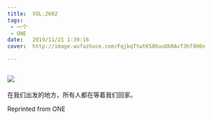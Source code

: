 ```yaml
---
title:	VOL.2602
tags:
 - 一个
 - ONE
date:	2019/11/21 1:39:16
cover:	http://image.wufazhuce.com/FqjbqTtwtKS86uuOkRAvT3hf8H6n

---
```

![](http://image.wufazhuce.com/FqjbqTtwtKS86uuOkRAvT3hf8H6n)
---

在我们出发的地方，所有人都在等着我们回家。
 
Reprinted from ONE
